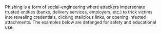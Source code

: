 Phishing is a form of social-engineering where attackers impersonate trusted entities (banks, delivery services, employers, etc.) to trick victims into revealing credentials, clicking malicious links, or opening infected attachments. The examples below are defanged for safety and educational use.
